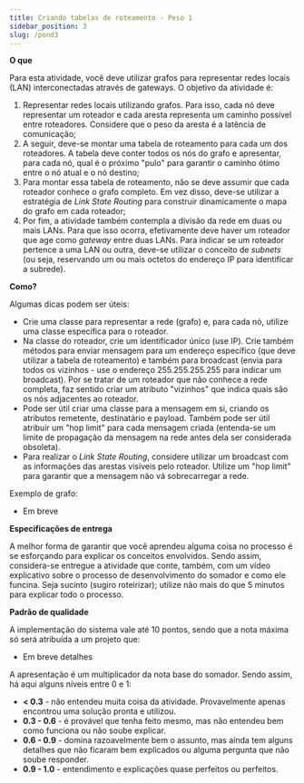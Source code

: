 ```yaml
---
title: Criando tabelas de roteamento - Peso 1
sidebar_position: 3
slug: /pond3
---
```


**O que**

Para esta atividade, você deve utilizar grafos para representar redes locais
(LAN) interconectadas através de gateways. O objetivo da atividade é:

1. Representar redes locais utilizando grafos. Para isso, cada nó deve
   representar um roteador e cada aresta representa um caminho possível entre
   roteadores. Considere que o peso da aresta é a latência de comunicação;
2. A seguir, deve-se montar uma tabela de roteamento para cada um dos
   roteadores. A tabela deve conter todos os nós do grafo e apresentar, para
   cada nó, qual é o próximo "pulo" para garantir o caminho ótimo entre o nó
   atual e o nó destino;
3. Para montar essa tabela de roteamento, não se deve assumir que cada roteador
   conhece o grafo completo. Em vez disso, deve-se utilizar a estratégia de
   *Link State Routing* para construir dinamicamente o mapa do grafo em cada
   roteador;
4. Por fim, a atividade também contempla a divisão da rede em duas ou mais
   LANs. Para que isso ocorra, efetivamente deve haver um roteador que age como
   *gateway* entre duas LANs. Para indicar se um roteador pertence a uma LAN ou
   outra, deve-se utilizar o conceito de *subnets* (ou seja, reservando um ou
   mais octetos do endereço IP para identificar a subrede).

**Como?**

Algumas dicas podem ser úteis:

* Crie uma classe para representar a rede (grafo) e, para cada nó, utilize uma
  classe específica para o roteador.
* Na classe do roteador, crie um identificador único (use IP). Crie também
  métodos para enviar mensagem para um endereço específico (que deve utilizar a
  tabela de roteamento) e também para broadcast (envia para todos os vizinhos -
  use o endereço 255.255.255.255 para indicar um broadcast). Por se tratar de
  um roteador que não conhece a rede completa, faz sentido criar um atributo
  "vizinhos" que indica quais são os nós adjacentes ao roteador.
* Pode ser útil criar uma classe para a mensagem em si, criando os atributos
  remetente, destinatário e payload. Também pode ser útil atribuir um "hop
  limit" para cada mensagem criada (entenda-se um limite de propagação da
  mensagem na rede antes dela ser considerada obsoleta).
* Para realizar o *Link State Routing*, considere utilizar um broadcast com as
  informações das arestas visíveis pelo roteador. Utilize um "hop limit" para
  garantir que a mensagem não vá sobrecarregar a rede.

Exemplo de grafo:

* Em breve

**Especificações de entrega**

A melhor forma de garantir que você aprendeu alguma coisa no processo é se
esforçando para explicar os conceitos envolvidos. Sendo assim, considera-se
entregue a atividade que conte, também, com um vídeo explicativo sobre o
processo de desenvolvimento do somador e como ele funcina. Seja sucinto (sugiro
roteirizar); utilize não mais do que 5 minutos para explicar todo o processo.

**Padrão de qualidade**

A implementação do sistema vale até 10 pontos, sendo que a nota máxima só será
atribuída a um projeto que:

* Em breve detalhes

A apresentação é um multiplicador da nota base do somador. Sendo assim, há aqui
alguns níveis entre 0 e 1:

* **< 0.3** - não entendeu muita coisa da atividade. Provavelmente apenas
  encontrou uma solução pronta e utilizou.
* **0.3 - 0.6** - é provável que tenha feito mesmo, mas não entendeu bem como
  funciona ou não soube explicar.
* **0.6 - 0.9** - domina razoavelmente bem o assunto, mas ainda tem alguns
  detalhes que não ficaram bem explicados ou alguma pergunta que não soube
  responder.
* **0.9 - 1.0** - entendimento e explicações quase perfeitos ou perfeitos.
